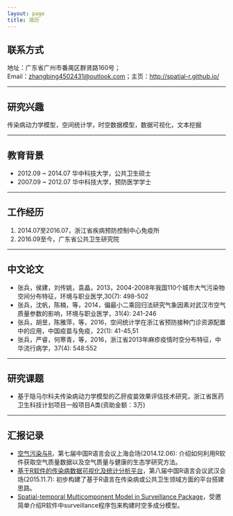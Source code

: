 ```yaml
---
layout: page
title: 简历
---
```


## 联系方式

地址：广东省广州市番禺区群贤路160号；  
Email：zhangbing4502431@outlook.com；主页：<http://spatial-r.github.io/>

------------------------------------------------------

## 研究兴趣
  
传染病动力学模型，空间统计学，时空数据模型，数据可视化，文本挖掘

---------------------------------------------------------

## 教育背景

- 2012.09 ~ 2014.07 华中科技大学，公共卫生硕士  
- 2007.09 ~ 2012.07 华中科技大学，预防医学学士  

-------------------------------------------------------

## 工作经历
  
1. 2014.07至2016.07，浙江省疾病预防控制中心免疫所
2. 2016.09至今，广东省公共卫生研究院
------------------------------------------------------------------

## 中文论文

- 张兵，侯建，刘传姚，袁晶，2013，2004-2008年我国110个城市大气污染物空间分布特征，环境与职业医学,30(7): 498-502
- 张兵，沈帆，陈楠，等，2014，偏最小二乘回归法研究气象因素对武汉市空气质量参数的影响，环境与职业医学，31(4): 241-246
- 张兵，胡昱，陈雅萍，等，2016，空间统计学在浙江省预防接种门诊资源配置中的应用，中国疫苗与免疫，22(1): 41-45,51
- 张兵，严睿，何寒青，等，2016，浙江省2013年麻疹疫情时空分布特征，中华流行病学，37(4): 548:552

----------------------------------------------------------

## 研究课题

-  基于隐马尔科夫传染病动力学模型的乙肝疫苗效果评估技术研究，浙江省医药卫生科技计划项目一般项目A类(资助金额：3万)

----------------------------------------------------------

## 汇报记录

- [空气污染与R](https://github.com/Spatial-R/Air-pollution-and-R/blob/master/Air%20pollution.pdf)，第七届中国R语言会议上海会场(2014.12.06): 介绍如何利用R软件获取空气质量数据以及空气质量与健康的生态学研究方法。
- [基于R软件的传染病数据可视化及统计分析平台](https://github.com/Spatial-R/spatial-r.github.io/raw/master/Resource/InfectiousDiseasePlatform.pdf)，第八届中国R语言会议武汉会场(2015.11.7): 初步构建了基于R语言在传染病或公共卫生领域方面的平台搭建思路。
- [Spatial-temporal Multicomponent Model in Surveillance Package](https://github.com/Spatial-R/spatial-r.github.io/raw/master/Resource/Spatial-temporal%20Model%20IN%20r.pdf)，受邀简单介绍R软件中surveillance程序包来构建时空多成分模型。
